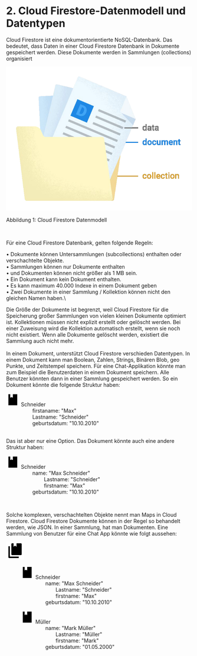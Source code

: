 # 2. Cloud Firestore-Datenmodell und Datentypen

Cloud Firestore ist eine dokumentorientierte NoSQL-Datenbank. Das bedeutet, dass Daten in einer Cloud Firestore Datenbank in Dokumente gespeichert werden. Diese Dokumente werden in Sammlungen (collections) organisiert

![](media/image2.png)

Abbildung 1: Cloud Firestore Datenmodell

<br/>

Für eine Cloud Firestore Datenbank, gelten folgende Regeln:

•	Dokumente können Untersammlungen (subcollections) enthalten oder verschachtelte Objekte.\
•	Sammlungen können nur Dokumente enthalten \
•	und Dokumenten können nicht größer als 1 MB sein.\
•	Ein Dokument kann kein Dokument enthalten.\
•	Es kann maximum 40.000 Indexe in einem Dokument geben\
•	Zwei Dokumente in einer Sammlung / Kollektion können nicht den gleichen Namen haben.\

Die Größe der Dokumente ist begrenzt, weil Cloud Firestore für die Speicherung großer Sammlungen von vielen kleinen Dokumente optimiert ist.
Kollektionen müssen nicht explizit erstellt oder gelöscht werden. Bei einer Zuweisung wird die Kollektion automatisch erstellt, wenn sie noch nicht existiert. Wenn alle Dokumente gelöscht werden, existiert die Sammlung auch nicht mehr. <br><br>
In einem Dokument, unterstützt Cloud Firestore verschieden Datentypen. In einem Dokument kann man Boolean, Zahlen, Strings, Binären Blob, geo Punkte, und Zeitstempel speichern.
Für eine Chat-Applikation könnte man zum Beispiel die Benutzerdaten in einem Dokument speichern. Alle Benutzer könnten dann in einer Sammlung gespeichert werden. So ein Dokument könnte die folgende Struktur haben: <br>

![](media/image3.png) Schneider<br>
&nbsp;&nbsp;&nbsp;&nbsp;&nbsp;&nbsp;&nbsp;&nbsp;&nbsp;&nbsp;&nbsp;&nbsp;&nbsp;&nbsp;&nbsp;&nbsp;&nbsp;&nbsp;firstaname: "Max" <br>
&nbsp;&nbsp;&nbsp;&nbsp;&nbsp;&nbsp;&nbsp;&nbsp;&nbsp;&nbsp;&nbsp;&nbsp;&nbsp;&nbsp;&nbsp;&nbsp;&nbsp;&nbsp;Lastname: "Schneider" <br>
&nbsp;&nbsp;&nbsp;&nbsp;&nbsp;&nbsp;&nbsp;&nbsp;&nbsp;&nbsp;&nbsp;&nbsp;&nbsp;&nbsp;&nbsp;&nbsp;&nbsp;&nbsp;geburtsdatum: "10.10.2010" <br><br>

Das ist aber nur eine Option. Das Dokument könnte auch eine andere Struktur haben: <br>


![](media/image3.png) Schneider<br>
&nbsp;&nbsp;&nbsp;&nbsp;&nbsp;&nbsp;&nbsp;&nbsp;&nbsp;&nbsp;&nbsp;&nbsp;&nbsp;&nbsp;&nbsp;&nbsp;&nbsp;&nbsp;name: "Max Schneider" <br>
&nbsp;&nbsp;&nbsp;&nbsp;&nbsp;&nbsp;&nbsp;&nbsp;&nbsp;&nbsp;&nbsp;&nbsp;&nbsp;&nbsp;&nbsp;&nbsp;&nbsp;&nbsp;&nbsp;&nbsp;&nbsp;&nbsp;&nbsp;&nbsp;&nbsp;&nbsp;Lastname: "Schneider" <br>
&nbsp;&nbsp;&nbsp;&nbsp;&nbsp;&nbsp;&nbsp;&nbsp;&nbsp;&nbsp;&nbsp;&nbsp;&nbsp;&nbsp;&nbsp;&nbsp;&nbsp;&nbsp;&nbsp;&nbsp;&nbsp;&nbsp;&nbsp;&nbsp;&nbsp;&nbsp;firstname: "Max" <br>
&nbsp;&nbsp;&nbsp;&nbsp;&nbsp;&nbsp;&nbsp;&nbsp;&nbsp;&nbsp;&nbsp;&nbsp;&nbsp;&nbsp;&nbsp;&nbsp;&nbsp;&nbsp;geburtsdatum: "10.10.2010" <br>

<br>

Solche komplexen, verschachtelten Objekte nennt man Maps in Cloud Firestore.
Cloud Firestore Dokumente können in der Regel so behandelt werden, wie JSON. In einer Sammlung, hat man Dokumenten. Eine Sammlung von Benutzer für eine Chat App könnte wie folgt aussehen:

![](media/image4.png)

&nbsp;&nbsp;&nbsp;&nbsp;&nbsp;&nbsp;&nbsp;&nbsp;&nbsp;&nbsp;![](media/image3.png) Schneider<br>
&nbsp;&nbsp;&nbsp;&nbsp;&nbsp;&nbsp;&nbsp;&nbsp;&nbsp;&nbsp;&nbsp;&nbsp;&nbsp;&nbsp;&nbsp;&nbsp;&nbsp;&nbsp;&nbsp;&nbsp;&nbsp;&nbsp;&nbsp;&nbsp;&nbsp;&nbsp;&nbsp;name: "Max Schneider" <br>
&nbsp;&nbsp;&nbsp;&nbsp;&nbsp;&nbsp;&nbsp;&nbsp;&nbsp;&nbsp;&nbsp;&nbsp;&nbsp;&nbsp;&nbsp;&nbsp;&nbsp;&nbsp;&nbsp;&nbsp;&nbsp;&nbsp;&nbsp;&nbsp;&nbsp;&nbsp;&nbsp;&nbsp;&nbsp;&nbsp;&nbsp;&nbsp;&nbsp;&nbsp;Lastname: "Schneider" <br>
&nbsp;&nbsp;&nbsp;&nbsp;&nbsp;&nbsp;&nbsp;&nbsp;&nbsp;&nbsp;&nbsp;&nbsp;&nbsp;&nbsp;&nbsp;&nbsp;&nbsp;&nbsp;&nbsp;&nbsp;&nbsp;&nbsp;&nbsp;&nbsp;&nbsp;&nbsp;&nbsp;&nbsp;&nbsp;&nbsp;&nbsp;&nbsp;&nbsp;&nbsp;firstname: "Max" <br>
&nbsp;&nbsp;&nbsp;&nbsp;&nbsp;&nbsp;&nbsp;&nbsp;&nbsp;&nbsp;&nbsp;&nbsp;&nbsp;&nbsp;&nbsp;&nbsp;&nbsp;&nbsp;&nbsp;&nbsp;&nbsp;&nbsp;&nbsp;&nbsp;&nbsp;&nbsp;&nbsp;geburtsdatum: "10.10.2010" <br>


&nbsp;&nbsp;&nbsp;&nbsp;&nbsp;&nbsp;&nbsp;&nbsp;&nbsp;&nbsp;![](media/image3.png) Müller<br>
&nbsp;&nbsp;&nbsp;&nbsp;&nbsp;&nbsp;&nbsp;&nbsp;&nbsp;&nbsp;&nbsp;&nbsp;&nbsp;&nbsp;&nbsp;&nbsp;&nbsp;&nbsp;&nbsp;&nbsp;&nbsp;&nbsp;&nbsp;&nbsp;&nbsp;&nbsp;&nbsp;name: "Mark Müller" <br>
&nbsp;&nbsp;&nbsp;&nbsp;&nbsp;&nbsp;&nbsp;&nbsp;&nbsp;&nbsp;&nbsp;&nbsp;&nbsp;&nbsp;&nbsp;&nbsp;&nbsp;&nbsp;&nbsp;&nbsp;&nbsp;&nbsp;&nbsp;&nbsp;&nbsp;&nbsp;&nbsp;&nbsp;&nbsp;&nbsp;&nbsp;&nbsp;&nbsp;&nbsp;Lastname: "Müller" <br>
&nbsp;&nbsp;&nbsp;&nbsp;&nbsp;&nbsp;&nbsp;&nbsp;&nbsp;&nbsp;&nbsp;&nbsp;&nbsp;&nbsp;&nbsp;&nbsp;&nbsp;&nbsp;&nbsp;&nbsp;&nbsp;&nbsp;&nbsp;&nbsp;&nbsp;&nbsp;&nbsp;&nbsp;&nbsp;&nbsp;&nbsp;&nbsp;&nbsp;&nbsp;firstname: "Mark" <br>
&nbsp;&nbsp;&nbsp;&nbsp;&nbsp;&nbsp;&nbsp;&nbsp;&nbsp;&nbsp;&nbsp;&nbsp;&nbsp;&nbsp;&nbsp;&nbsp;&nbsp;&nbsp;&nbsp;&nbsp;&nbsp;&nbsp;&nbsp;&nbsp;&nbsp;&nbsp;&nbsp;geburtsdatum: "01.05.2000" <br>

<br>





